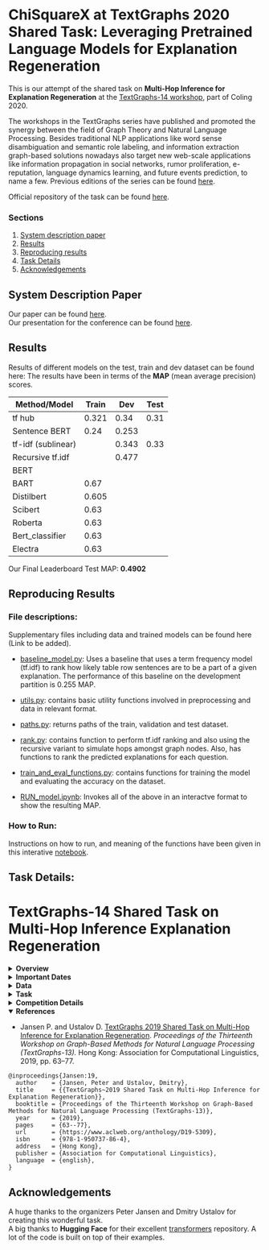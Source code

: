 # ChiSquareX at TextGraphs 2020 Shared Task: Leveraging Pretrained Language Models for Explanation Regeneration

This is our attempt of the shared task on **Multi-Hop Inference for Explanation Regeneration** at the [TextGraphs-14 workshop](https://sites.google.com/view/textgraphs2020), part of Coling 2020.  

The workshops in the TextGraphs series have published and promoted the synergy between the field of Graph Theory and Natural Language Processing. Besides traditional NLP applications like word sense disambiguation and semantic role labeling, and information extraction graph-based solutions nowadays also target new web-scale applications like information propagation in social networks, rumor proliferation, e-reputation, language dynamics learning, and future events prediction, to name a few.  Previous editions of the series can be found [here](http://textgraphs.org/).

Official repository of the task can be found [here](https://github.com/cognitiveailab/tg2020task).

### Sections
1. [System description paper](#system-description-paper)
2. [Results](#results)
3. [Reproducing results](#reproducing-results)
4. [Task Details](#task-details)
5. [Acknowledgements](#acknowledgements)

## System Description Paper  
Our paper can be found [here]().  
Our presentation for the conference can be found [here]().

## Results  
Results of different models on the test, train and dev dataset can be found here:
The results have been in terms of the **MAP** (mean average precision) scores.  

|  Method/Model    | Train     | Dev    | Test     | 
|------------------|-----------|--------|----------|
|    tf hub        |     0.321 |   0.34 |     0.31 |
|Sentence BERT     |     0.24  |  0.253 |          |
|tf-idf (sublinear)|           |  0.343 |     0.33 |
| Recursive tf.idf |           |  0.477 |          |
|    BERT          |           |        |          |
|    BART          |   0.67    |        |          |
|   Distilbert     |   0.605   |        |          |
|    Scibert       |   0.63    |        |          |
|    Roberta       |   0.63    |        |          |
|  Bert_classifier |   0.63    |        |          |
|    Electra       |   0.63    |        |          |

Our Final Leaderboard Test MAP: **0.4902**

## Reproducing Results  
### File descriptions:  
Supplementary files including data and trained models can be found here (Link to be added).  
- [baseline_model.py](baseline_model.py):  Uses a baseline that uses a term frequency model (tf.idf) to rank how likely table row sentences are to be a part of a given explanation. The performance of this baseline on the development partition is 0.255 MAP.  

- [utils.py](utils.py):  contains basic utility functions involved in preprocessing and data in relevant format.  

- [paths.py](paths.py):  returns paths of the train, validation and test dataset.  

- [rank.py](rank.py):  contains function to perform tf.idf ranking and also using the recursive variant to simulate hops amongst graph nodes.  Also, has functions to rank the predicted explanations for each question.  

- [train_and_eval_functions.py](train_and_eval_functions.py):  contains functions for training the model and evaluating the accuracy on the dataset.  

- [RUN_model.ipynb](RUN_model.ipynb):  Invokes all of the above in an interactve format to show the resulting MAP.  

### How to Run:  
Instructions on how to run, and meaning of the functions have been given in this interative [notebook](RUN_model.ipynb).


## Task Details:

TextGraphs-14 Shared Task on Multi-Hop Inference Explanation Regeneration
=========================================================================

<details><summary><b>Overview</b></summary>
<p>

Multi-hop inference is the task of combining more than one piece of information to solve an inference task, such as question answering. This can take many forms, from combining free-text sentences read from books or the web, to combining linked facts from a structured knowledge base.  

The Explanation Regeneration shared task asked participants to develop methods to reconstruct gold explanations for elementary science questions (Clark et al., 2018), using a new corpus of gold explanations (Jansen et al., 2018) that provides supervision and instrumentation for this multi-hop inference task. Each explanation is represented as an “explanation graph”, a set of atomic facts (between 1 and 16 per explanation, drawn from a knowledge base of 5,000 facts) that, together, form a detailed explanation for the reasoning required to answer and explain the resoning behind a question. Linking these facts to achieve strong performance at rebuilding the gold explanation graphs requires methods to perform multi-hop inference - which has been shown to be far harder than inference of smaller numbers of hops (Jansen, 2018), particularly for the case here, where there is considerable uncertainty (at a lexical level) of how individual explanations logically link somewhat ‘fuzzy’ graph nodes. The explanations include both core scientific facts as well as detailed world knowledge, allowing this task to appeal to those interested in both multi-hop reasoning and common-sense inference.    

#### The need for multi-hop inference in question answering

Question answering can often be modeled as a retrieval task, answer sentence selection, where a method must find some sentence or short passage of text in a corpus that answers the question.  Unfortunately for complex questions it's unlikely that one can find such answer passages, even in extremely large corpora.  For example, consider the following multiple choice elementary science question:

Q: Which of the following is an example of an organism taking in nutrients?
* ( A ) a dog burying a bone
* ( B ) a girl eating an apple (Correct answer)
* ( C ) an insect crawling on a leaf
* ( D ) a boy planting tomatoes

For this question, it's highly unlikely that one could find a passage in a corpus that says "a girl eating an apple is an example of an organism taking in nutrients", even if that corpus was extremely large.  Instead, one likely has to combine a number of separate facts to successfully make this inference:
1. A girl means a human girl.
2. Humans are living organisms.
3. Eating is when an organism takes in nutrients in the form of food.
4. Fruits are kinds of foods.
5. An apple is a kind of fruit.

Combining each of these facts is often modeled as a graph traversal problem, where one must "hop" from some starting fact (say, fact 1) to other, related facts, until one has enough facts to infer the answer.  This is illustrated below: 

![Example explanation graph](https://raw.githubusercontent.com/dchandak99/tg2020task/master/images/example-girl-eating-apple.jpg)  

#### The need for explanations

Developing methods of automated inference that are able to provide users with compelling human-readable justifications for why the answer to a question is correct are critical for domains such as science and medicine, where user trust and detecting costly errors are limiting factors to adoption.  Multi-hop inference is attractive for explanation-centered inference, as the path one assembles while traversing a knowledge graph can serve as an explanation for a user.  For example:

Why is 'a girl eating an apple' an example of an organism taking in nutrients?  
Explanation: Because: A girl means a human girl. humans are living organisms.  Eating is when an organism takes in nutrients in the form of food.  Fruits are kinds of foods.  An apple is a kind of fruit.

#### Contemporary Challenges in Multi-hop Inference

**Semantic Drift:** One of the central challenges to performing multi-hop inference is that combining facts -- i.e. traversing from one fact to another in a knowledge graph -- is a noisy process, because the current signals we have for knowing whether two facts are relevant to the inference required to answer a question (and can thus be combined) are imperfect.  Often times those signals are as simple as lexical overlap -- two sentences (or nodes) in a knowledge graph sharing one or more of the same words.  Sometimes this lexical overlap helps -- for example, knowing that "an apple is a kind of [fruit]" and that "[fruits] are foods" helps answer the above question.  But often times it leads to information that isn't on context -- for example, "a [tree] is a kind of living thing" and "[trees] require sunlight to survive" likely wouldn't help answer a question about *"Q: Which adaptations help a tree survive the heat of a forest fire."*

This observation that chaining facts together on imperfect signals often leads inference to go off-context and become errorful is the phenomenon of *"semantic drift"* *(Fried et al., "Higher-order Lexical Semantic Models for Non-factoid Answer Reranking", TACL 2015)*, and has been demonstrated across a wide variety of representations and traversal algorithms.  Typically multi-hop models see small performance benefits (of between 1-5%) when aggregating 2 pieces of information, and may see small performance benefits when aggregating 3 pieces of information, then performance decreases as progressively more information is aggregated due to this "semantic drift".  

**Long Inference Chains:** Jansen et al. *("WorldTree: A Corpus of Explanation Graphs for Elementary Science Questions supporting Multi-hop Inference", LREC 2018)* showed that even inferences for elementary science require aggregating an average of 6 facts (and as many as 16 facts) to answer and explain the reasoning behind those answers when common sense knowledge is included.   With current inference models infrequently able to combine more than 2 facts, the state-of-the-art is far from this requirement.

**Multi-hop methods are not required to answer questions on many "multi-hop" datasets:** Chen and Durrett *("Understanding Dataset Design Choices for Multi-hop Reasoning", NAACL 2019)* show that it's possible to achieve near state-of-the-art performance on two popular multi-hop question answering datasets (WikiHop and HotPotQA) using baseline models that do not perform multi-hop inference.  Because new multi-hop inference algorithms are often characterized using their accuracy on the question answering task as a proxy for their capacity to perform multi-hop inference, rather than explicitly evaluating an algorithm's capacity to aggregate information by controlling the amount of information it can combine (as in Fried et al.),  we currently do not have well-controlled characterizations of the information aggregation abilities of many proposed multi-hop algorithms.

**Chance Performance on Knowledge Graphs:** Jansen *("Multi-hop Inference for Sentence-level TextGraphs: How Challenging is Meaningfully Combining Information for Science Question Answering?", TextGraphs 2018)* empirically demonstrated that semantic drift can be *overpoweringly large* or *deceptively low*, depending on the text resources used to build the knowledge graph, and the criteria used for selecting nodes.  While the chance of hopping to a relevant node on a graph constructed from sentences in an open-domain corpus like Wikipedia can be very small, using a term frequency model can increase this chance performance by orders of magnitude, increasing chance traversal performance beyond the performance of some algorithms reported in the literature.  Unfortunately evaluating the chance performance on a knowledge graph is currently a very expensive manual task, and we currently suffer from a methods problem of being able to disentangle the performance of novel multi-hop algorithms from the chance performance of a given knowledge graph.

**Explicit Training Data for Multi-hop Inference and Explanation Construction:** Because of the difficulty and expense associated with manually annotating inference paths in a knowledge base, most multi-hop inference algorithms have lacked supervision for this task, and had to resort to using other methods (such as latent machine learning algorithms) that use other signals, like answering a question correctly, as a proxy for doing well at the multi-hop inference task. 

#### The Task: Explanation Reconstruction 
Many of these contemporary methodological challenges are potentially now addressable using WorldTree, a new corpus of explicit training data designed to help instrument the multi-hop inference and explanation-construction tasks.  WorldTree contains manually assembled detailed explanations, including common-sense reasoning facts, for nearly every publicly available elementary science exam question.  Explanations are represented as a series of facts that, when combined, answer a question, and provide a detailed explanation for the answer.  Facts in an explanation explicitly connect with each other on lexical overlap -- i.e., having one or more of the same words.  Each fact is drawn from a grade-appropriate knowledge base of approximately 5,000 facts that are simultaneously represented as both free-text sentences and structured knowledge (*n-ary relations*), allowing both structured and unstructured methods to be evaluated on the same data.  Additional annotation identifies which facts are "central" to the explanation, allowing automated evaluation of an inference method's ability to combine "core scientific facts" with common-sense knowledge that grounds core science knowledge with world knowledge. 
</p>
</details>

<details><summary><b>Important Dates</b></summary>
<p>

* 2020-03-06: Training data release
* 2020-04-06: Test data release; Evaluation start
* 2020-09-21: Evaluation end
* 2020-10-02: System description paper deadline
* 2020-10-18: Deadline for reviews of system description papers
* 2020-10-25: Author notifications
* 2020-11-01: Camera-ready description paper deadline
* 2020-12-13: [TextGraphs-14 workshop](https://sites.google.com/view/textgraphs2020)

Dates are specified in the ISO 8601 format.
</p>
</details>

<details><summary><b>Data</b></summary>
<p>

The data used in this shared task comes from the WorldTree corpus (Jansen et al., 2018). The data includes approximately 2,200 elementary science questions drawn from the Aristo Reasoning Challenge (ARC) corpus (Clark et al., "Think you have solved question answering? Try ARC, the AI2 reasoning challenge", Arxiv).  1,680 of these questions include detailed explanation graphs for their answers, and are divided into the standard ARC train, development, and test sets.  The remaining questions that do not have gold explanation graphs required specialized reasoning (e.g. spatial, mathematical) that did not easily lend itself to the method of textual explanation used.  Each explanation is represented as a reference to one or more facts in a structured knowledge base of tables (the "tablestore").  The tablestore contains 60+ tables, each organized around a particular kind of knowledge (e.g. taxonomic knowledge, part-of knowledge, properties, changes, causality, coupled relationships).  Each "fact" is represented as one row in a given table and can be used either as a structured representation (with the n-ary relational information afforded by the columns in each table), or it can be read off directly as a free-text sentence.  The WorldTree tablestore knowledge base contains approximately 5,000 table rows/"facts", 3,600 of which are actively used in at least one explanation.  Explanation graphs commonly reuse the same knowledge (i.e. the same table row) used in other explanations.  The most common fact ("an animal is a kind of organism") is used in 89 different explanations, and approximately 1,500 facts are reused in more than one explanation.  More details, analyses, and summary statistics are provided in the WorldTree paper.  

For each explanation, the WorldTree corpus also includes annotation for *how important* each fact is towards the explanation.  There are three categories of importance:
* **CENTRAL:** These facts are at the core of the explanation, and are often core scientific concepts in elementary science.  For example, "melting means changing from a solid to a liquid by adding heat energy".
* **GROUNDING:** These facts tend to link core scientific facts in the explanation with specific examples found in the question.  For example, "ice is a kind of solid"
* **LEXICAL GLUE:** These facts tend to express synonymy or definitional relationships, potentially between short multi-word expressions, such as "adding heat means increasing heat energy".  These are used to bridge two facts in an explanation together (or, a fact in an explanation to the question or answer).  The explanation graphs in WorldTree require that explanation sentences are explicitly linked based on lexical overlap (shared words), and these lexical glue sentences tend to fill this purpose when knowledge in different facts has been expressed with different words.

Because of this annotation, it's possible to separately evaluate how many of the core/central facts, grounding facts, and synonymy relations that a given inference method reconstructs.  This would allow one to automatically determine that of two algorithms with similar performance, one primarily reconstructs more of the core/central facts, while another has a more even distribution between central, grounding, and lexical glue facts.

The dataset is available at <http://cognitiveai.org/dist/worldtree_corpus_textgraphs2019sharedtask_withgraphvis.zip>. Please note that this distribution is still subject to the terms set forth in the included license `EULA AI2 Mercury Dataset 01012018.docx`.
</p>
</details>

<details><summary><b>Task</b></summary>
<p> 
Participating systems are asked to perform an *explanation reconstruction* task, a stepping-stone task towards general multi-hop inference on large graphs.  The task is as follows: Given a question and known correct answer, build a system that reconstructs the gold explanation.  For ease of evaluation (and to encourage a variety of methods, not only those involving graph-based inference), the task is framed as a ranking task  where for a given question, one must selectively rank facts in the gold explanation higher than facts not present in the gold explanation.

### Follow-through Example
Given the following question (top) and it's gold explanation graph (bottom):
![Example explanation graph](https://github.com/dchandak99/multihop_inference_explanation_regeneration/blob/master/images/example-ice-melting.png)

An example of ranking each of the ~5000 sentences in the Tablestore knowledge base to attempt to rebuild this explanation is as follows.  We see that some of the gold explanation sentences are ranked near the top (e.g. melting is a kind of process (rank 1), an ice cube is a kind of solid (rank 7), melting means changing from a solid to a liquid by adding heat energy (rank 18)). A number of other sentences in the gold explanation are ranked much lower (53, 102, 384, 408, 858, 860, 3778, 3956).  The mean average precision for this ranking on this question is 0.148.  When considering only the central questions in the explanation, the mean average precision increases to 0.195.


```
Question: A student placed an ice cube on a plate in the sun. Ten minutes later, only water was on the plate. Which process caused the ice cube to change to water?
mcAnswer[0]: condensation	mcAnswer[1]: evaporation	mcAnswer[2]: freezing	mcAnswer[3]: melting	
Correct Answer Candidate: 3 (melting)

Sentences in Gold Explanation (Table Rows):
	6abc-4443-f672-9a97 	CENTRAL 	melting means changing from a solid into a liquid by adding heat energy
	a1a9-97db-a771-1c2b 	GROUNDING 	an ice cube is a kind of solid
	3961-d09c-4b9a-a6f7 	GROUNDING 	water is a kind of liquid
	4a5a-9115-28a9-b97b 	CENTRAL 	water is in the solid state , called ice , for temperatures between 0 ; -459 ; -273 and 273 ; 32 ; 0 K ; F ; C
	4710-c993-7a19-bef2 	LEXGLUE 	heat means heat energy
	7d37-b81d-0cf3-9ae0 	LEXGLUE 	adding heat means increasing temperature
	9554-47d7-c095-1df7 	CENTRAL 	if an object ; a substance absorbs solar energy then that object ; that substance will increase in temperature
	e00a-03fe-d978-1a27 	CENTRAL 	if an object ; something is in the sunlight then that object ; that something will absorb solar energy
	a538-175f-9223-d117 	CENTRAL 	the sun is a source of light ; light energy called sunlight
	8939-25ca-fb9c-d790 	LEXGLUE 	to be in the sun means to be in the sunlight
	36f6-e94f-8780-1897 	CENTRAL 	melting is a kind of process


Explanation Regeneration Task: Baseline Model's Ranks for Table Rows/Sentences: 
(* denotes a ranked sentence is part of the gold explanation)
1 	[COS_A:0.707, COS_Q:0.107, ] 	* melting is a kind of process
2 	[COS_A:0.707, COS_Q:0.000, ] 	thawing is similar to melting
3 	[COS_A:0.577, COS_Q:0.080, ] 	melting is a kind of phase change
4 	[COS_A:0.604, COS_Q:0.000, ] 	melting is when solids are heated above their melting point
5 	[COS_A:0.413, COS_Q:0.117, ] 	amount of water in a body of water increases by storms ; rain ; glaciers melting ; snow melting ; ice melting
6 	[COS_A:0.000, COS_Q:0.428, ] 	an ice cube is a kind of object
7 	[COS_A:0.000, COS_Q:0.428, ] 	* an ice cube is a kind of solid
8 	[COS_A:0.453, COS_Q:0.000, ] 	freezing point is similar to melting point
9 	[COS_A:0.447, COS_Q:0.000, ] 	melting point is a property of a substance ; material
10 	[COS_A:0.408, COS_Q:0.000, ] 	glaciers melting has a negative impact on the glaicial environment
11 	[COS_A:0.000, COS_Q:0.296, ] 	plate tectonics is a kind of process
12 	[COS_A:0.354, COS_Q:0.000, ] 	sometimes piles of rock are formed by melting glaciers depositing rocks
13 	[COS_A:0.354, COS_Q:0.000, ] 	melting point can be used to identify a pure substance
14 	[COS_A:0.000, COS_Q:0.260, ] 	ice crystals means ice
15 	[COS_A:0.236, COS_Q:0.069, ] 	the freezing point of water ; melting point of water is 32F ; 0C ; 273K
16 	[COS_A:0.318, COS_Q:0.000, ] 	the melting point of iron is 2800F ; 1538C ; 1811K
17 	[COS_A:0.318, COS_Q:0.000, ] 	the melting point of oxygen is -361.8F ; -218.8C ; 54.4K
18 	[COS_A:0.318, COS_Q:0.000, ] 	* melting means changing from a solid into a liquid by adding heat energy
19 	[COS_A:0.290, COS_Q:0.000, ] 	adding salt to a liquid decreases the melting point of that liquid
20 	[COS_A:0.000, COS_Q:0.214, ] 	ice is a kind of food
(note, only top 20 ranked table rows shown)
Ranks of gold rows: 1, 7, 18, 53, 102, 384, 408, 858, 860, 3778, 3956

Scoring Metrics:
 Average Precision: 0.14862461238725275
 
Scoring Metrics (by explanation sentence role): 
 Average Precision (CENTRAL): 0.19516123051492149
 Average Precision (GROUNDING): 0.10294117647058823
 Average Precision (LEXGLUE): 0.0012593148624291516
 
Scoring Metrics (by whether a gold sentence has lexical overlap w/question or answer): 
 Average Precision (LEXOVERLAP): 0.20264768732550112
 Average Precision (NOLEXOVERLAP): 0.004046859466057559
 
Scoring Metrics (Precision@N):
 Precision@1: 1.000
 Precision@2: 0.500
 Precision@3: 0.333
 Precision@4: 0.250
 Precision@5: 0.200
```

### Evaluation 
Participating systems will be evaluated using mean average precision (MAP) on the explanation reconstruction task.  The example code provided calculates this, both overall, as well as broken down into specific sub-measures (e.g. the role of sentences in an explanation, and whether a sentence has lexical overlap with the question or answer).

Participants are also encouraged, but not required, to report the following measures with their systems: 
1. A histogram of explanation reconstruction performance (MAP) versus the length of the gold explanation being reconstructed
2. If also using the data to perform the QA task, reporting overall QA accuracy as well as explanation reconstruction accuracy for correctly answered questions
3. Though the Worldtree corpus was constructed to automate explanation evaluation, it is still possible some facts may be highly relevant but not included in an explanation.  An error analysis of the final system is strongly encouraged to determine the proportion of errors that are genuine errors of various categories, and the proportion of errors that are "also good" explanation sentences. 

### Baselines

The shared task data distribution includes a baseline that uses a term frequency model (tf.idf) to rank how likely table row sentences are to be a part of a given explanation.  The performance of this baseline on the development partition is 0.054 MAP.   Baselines for both Scala and Python are provided.

#### Python

```shell
$ make dataset
```

```shell
$ ./baseline_tfidf.py annotation/expl-tablestore-export-2017-08-25-230344/tables questions/ARC-Elementary+EXPL-Dev.tsv > predict.txt
```

The format of the `predict.txt` file is `questionID<TAB>explanationID` without header;
the order is important.

```shell
$ ./evaluate.py --gold=questions/ARC-Elementary+EXPL-Dev.tsv predict.txt
```

In order to prepare a submission file for CodaLab, create a ZIP file containing your `predict.txt`, cf. `make predict-tfidf.zip`.

#### Scala

A Scala tf.idf baseline that achieves a MAP of 0.28 is available at:
<https://github.com/cognitiveailab/explanationreconstructiontextgaphs2019>

### Additional Example Explanation Graphs

Explanation graphs vary in size (1-16 facts, an average of 6 facts per explanation), and in their connectivity properties.  Some are relatively simple, while others are complex.  Here are additional examples:

A straightforward chaining of facts:
![Example explanation graph](images/example-simpler-insect6legs.png)

An example of a list question:
![Example explanation graph](images/example-list-cloudsfogmadeof.png)

An example of a hard question with many facts in the explanation, including a lot of challenging commonsense/world knowledge: 
![Example explanation graph](images/example-hard-treesurviveforestfire.png)
</p>
</details>

<details><summary><b>Competition Details</b></summary>
<p>

Submission
--------------------

Please submit your solutions via CodaLab: <https://competitions.codalab.org/competitions/20150>

Contacts
--------------------

We welcome questions and answers on the shared task on GitHub: <https://github.com/umanlp/tg2019task/issues>.

To contact the task organizers directly, please send an email to [textgraphsoc@gmail.com](mailto:textgraphsoc@gmail.com).

Terms and Conditions
--------------------

By submitting results to this competition, you consent to the public release of your scores at the TextGraph-13 workshop and in the associated proceedings, at the task organizers' discretion. Scores may include, but are not limited to, automatic and manual quantitative judgements, qualitative judgements, and such other metrics as the task organizers see fit. You accept that the ultimate decision of metric choice and score value is that of the task organizers.

You further agree that the task organizers are under no obligation to release scores and that scores may be withheld if it is the task organizers' judgement that the submission was incomplete, erroneous, deceptive, or violated the letter or spirit of the competition's rules. Inclusion of a submission's scores is not an endorsement of a team or individual's submission, system, or science.

You further agree that your system may be named according to the team name provided at the time of submission, or to a suitable shorthand as determined by the task organizers.

You agree not to use or redistribute the shared task data except in the manner prescribed by its licence.
</p>
</details>

<details open><summary><b>References</b></summary>
<p>

* Jansen P. and Ustalov D. [TextGraphs 2019 Shared Task on Multi-Hop Inference for Explanation Regeneration](https://www.aclweb.org/anthology/D19-5309). *Proceedings of the Thirteenth Workshop on Graph-Based Methods for Natural Language Processing (TextGraphs-13).* Hong Kong: Association for Computational Linguistics, 2019, pp. 63&ndash;77.

```
@inproceedings{Jansen:19,
  author    = {Jansen, Peter and Ustalov, Dmitry},
  title     = {{TextGraphs~2019 Shared Task on Multi-Hop Inference for Explanation Regeneration}},
  booktitle = {Proceedings of the Thirteenth Workshop on Graph-Based Methods for Natural Language Processing (TextGraphs-13)},
  year      = {2019},
  pages     = {63--77},
  url       = {https://www.aclweb.org/anthology/D19-5309},
  isbn      = {978-1-950737-86-4},
  address   = {Hong Kong},
  publisher = {Association for Computational Linguistics},
  language  = {english},
}
```
</p>
</details>

## Acknowledgements  
A huge thanks to the organizers Peter Jansen and Dmitry Ustalov for creating this wonderful task.  
A big thanks to **Hugging Face** for their excellent [transformers](https://github.com/huggingface/transformers) repository. A lot of the code is built on top of their examples.
